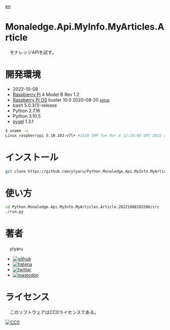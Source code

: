 [en](./README.md)

# Monaledge.Api.MyInfo.MyArticles.Article

　モナレッジAPIを試す。

<!--

# デモ

* [demo](https://ytyaru.github.io/Python.Monaledge.Api.MyInfo.MyArticles.Article.20221008103206/)

![img](https://github.com/ytyaru/Python.Monaledge.Api.MyInfo.MyArticles.Article.20221008103206/blob/master/doc/0.png?raw=true)

# 特徴

* セールスポイント

-->

# 開発環境

* <time datetime="2022-10-08T10:31:58+0900">2022-10-08</time>
* [Raspbierry Pi](https://ja.wikipedia.org/wiki/Raspberry_Pi) 4 Model B Rev 1.2
* [Raspberry Pi OS](https://ja.wikipedia.org/wiki/Raspbian) buster 10.0 2020-08-20 <small>[setup](http://ytyaru.hatenablog.com/entry/2020/10/06/111111)</small>
* bash 5.0.3(1)-release
* Python 2.7.16
* Python 3.10.5
* [pyxel][] 1.3.1

[pyxel]:https://github.com/kitao/pyxel

```sh
$ uname -a
Linux raspberrypi 5.10.103-v7l+ #1529 SMP Tue Mar 8 12:24:00 GMT 2022 armv7l GNU/Linux
```

# インストール

```sh
git clone https://github.com/ytyaru/Python.Monaledge.Api.MyInfo.MyArticles.Article.20221008103206
```

# 使い方

```sh
cd Python.Monaledge.Api.MyInfo.MyArticles.Article.20221008103206/src
./run.py
```

<!--

# 注意

* 注意点など

-->

# 著者

　ytyaru

* [![github](http://www.google.com/s2/favicons?domain=github.com)](https://github.com/ytyaru "github")
* [![hatena](http://www.google.com/s2/favicons?domain=www.hatena.ne.jp)](http://ytyaru.hatenablog.com/ytyaru "hatena")
* [![twitter](http://www.google.com/s2/favicons?domain=twitter.com)](https://twitter.com/ytyaru1 "twitter")
* [![mastodon](http://www.google.com/s2/favicons?domain=mstdn.jp)](https://mstdn.jp/web/accounts/233143 "mastdon")

# ライセンス

　このソフトウェアはCC0ライセンスである。

[![CC0](http://i.creativecommons.org/p/zero/1.0/88x31.png "CC0")](http://creativecommons.org/publicdomain/zero/1.0/deed.ja)

